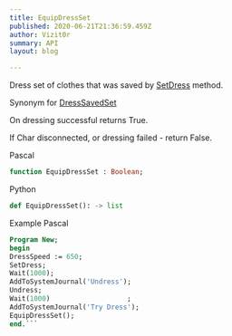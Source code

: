 ```yaml
---
title: EquipDressSet
published: 2020-06-21T21:36:59.459Z
author: Vizit0r
summary: API
layout: blog

---
```


 

Dress set of clothes that was saved by [SetDress](../SetDress) method.

Synonym for [DressSavedSet](../DressSavedSet)

On dressing successful returns True.

If Char disconnected, or dressing failed - return False.



Pascal

```pascal
function EquipDressSet : Boolean;

```




Python
```python
def EquipDressSet(): -> list
```



Example Pascal

```pascal
Program New;
begin
DressSpeed := 650;
SetDress;
Wait(1000);
AddToSystemJournal('Undress');
Undress;
Wait(1000)                   ;
AddToSystemJournal('Try Dress');
EquipDressSet();
end.```

